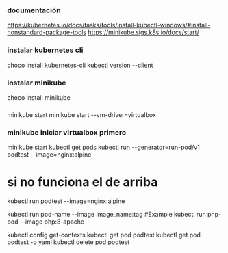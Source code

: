 
### documentación
https://kubernetes.io/docs/tasks/tools/install-kubectl-windows/#install-nonstandard-package-tools
https://minikube.sigs.k8s.io/docs/start/


### instalar kubernetes cli
choco install kubernetes-cli
kubectl version --client

### instalar minikube
choco install minikube

###
minikube start
minikube start --vm-driver=virtualbox

### minikube iniciar virtualbox primero
minikube start
kubectl get pods
kubectl run --generator=run-pod/v1 podtest --image=nginx:alpine
# si no funciona el de arriba
kubectl run podtest --image=nginx:alpine

kubectl run pod-name --image image_name:tag
#Example
kubectl run php-pod --image php:8-apache

kubectl config get-contexts
kubectl get pod podtest
kubectl get pod podtest -o yaml
kubectl delete pod podtest
